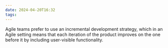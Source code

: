```yaml
---
date: 2024-04-20T16:32
tags: 
---
```

Agile teams prefer to use an incremental development strategy, which in an Agile setting means that each iteration of the product improves on the one before it by including user-visible functionality.